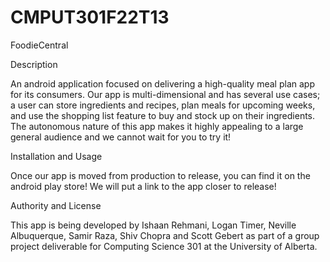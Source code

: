 # CMPUT301F22T13
FoodieCentral


Description 

An android application focused on delivering a high-quality meal plan app for its consumers. Our app is multi-dimensional and has several use cases; a user can store ingredients and recipes, plan meals for upcoming weeks, and use the shopping list feature to buy and stock up on their ingredients. The autonomous nature of this app makes it highly appealing to a large general audience and we cannot wait for you to try it!


Installation and Usage

Once our app is moved from production to release, you can find it on the android play store! We will put a link to the app closer to release!


Authority and License 

This app is being developed by Ishaan Rehmani, Logan Timer, Neville Albuquerque, Samir Raza, Shiv Chopra and Scott Gebert as part of a group project deliverable for Computing Science 301 at the University of Alberta. 
